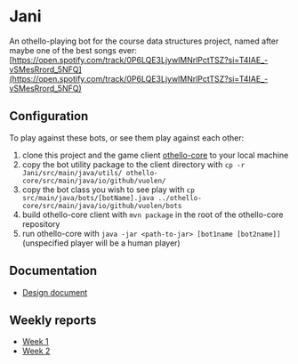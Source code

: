 # Jani

An othello-playing bot for the course data structures project, named after maybe one of the best songs ever: [https://open.spotify.com/track/0P6LQE3LjywlMNrlPctTSZ?si=T4IAE_-vSMesRrord_5NFQ](https://open.spotify.com/track/0P6LQE3LjywlMNrlPctTSZ?si=T4IAE_-vSMesRrord_5NFQ)

## Configuration

To play against these bots, or see them play against each other:

1. clone this project and the game client [othello-core](https://github.com/vuolen/othello-core) to your local machine
2. copy the bot utility package to the client directory with `cp -r Jani/src/main/java/utils/ othello-core/src/main/java/io/github/vuolen/`
3. copy the bot class you wish to see play with `cp src/main/java/bots/[botName].java ../othello-core/src/main/java/io/github/vuolen/bots`
4. build othello-core client with `mvn package` in the root of the othello-core repository
5. run othello-core with `java -jar <path-to-jar> [bot1name [bot2name]]` (unspecified player will be a human player)

## Documentation
* [Design document](https://github.com/korolainenriikka/Jani/blob/master/documentation/design.md)

## Weekly reports
* [Week 1](https://github.com/korolainenriikka/Jani/blob/master/week_reports/week1.md)
* [Week 2](https://github.com/korolainenriikka/Jani/blob/master/week_reports/week2.md)
